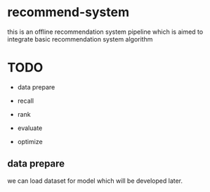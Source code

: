 # recommend-system
this is an offline recommendation system pipeline which is aimed to integrate basic recommendation system algorithm

# TODO

- data prepare

- recall
- rank
- evaluate
- optimize

## data prepare

we can load dataset for model which will be developed later.